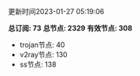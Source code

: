 更新时间2023-01-27 05:19:06

**总订阅: 73**
**总节点: 2329**
**有效节点: 308**
- trojan节点: 40
- v2ray节点: 130
- ss节点: 138
